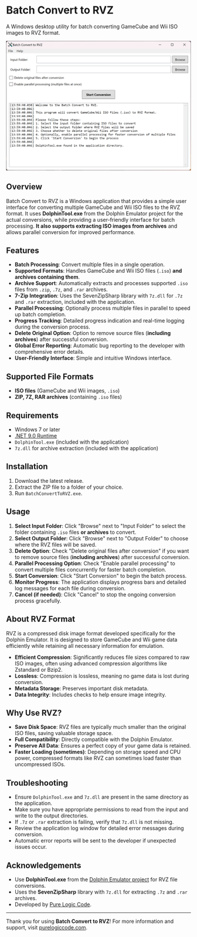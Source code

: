 # Batch Convert to RVZ

A Windows desktop utility for batch converting GameCube and Wii ISO images to RVZ format.

![Batch Convert to RVZ](screenshot.png)

## Overview

Batch Convert to RVZ is a Windows application that provides a simple user interface for converting multiple GameCube and Wii ISO files to the RVZ format.
It uses **DolphinTool.exe** from the Dolphin Emulator project for the actual conversions, while providing a user-friendly interface for batch processing.
**It also supports extracting ISO images from archives** and allows parallel conversion for improved performance.

## Features

- **Batch Processing**: Convert multiple files in a single operation.
- **Supported Formats**: Handles GameCube and Wii ISO files (`.iso`) **and archives containing them**.
- **Archive Support**: Automatically extracts and processes supported `.iso` files from `.zip`, `.7z`, and `.rar` archives.
- **7-Zip Integration**: Uses the SevenZipSharp library with `7z.dll` for `.7z` and `.rar` extraction, included with the application.
- **Parallel Processing**: Optionally process multiple files in parallel to speed up batch completion.
- **Progress Tracking**: Detailed progress indication and real-time logging during the conversion process.
- **Delete Original Option**: Option to remove source files (**including archives**) after successful conversion.
- **Global Error Reporting**: Automatic bug reporting to the developer with comprehensive error details.
- **User-Friendly Interface**: Simple and intuitive Windows interface.

## Supported File Formats

- **ISO files** (GameCube and Wii images, `.iso`)
- **ZIP, 7Z, RAR archives** (containing `.iso` files)

## Requirements

- Windows 7 or later
- [.NET 9.0 Runtime](https://dotnet.microsoft.com/download/dotnet/9.0)
- `DolphinTool.exe` (included with the application)
- `7z.dll` for archive extraction (included with the application)

## Installation

1. Download the latest release.
2. Extract the ZIP file to a folder of your choice.
3. Run `BatchConvertToRVZ.exe`.

## Usage

1. **Select Input Folder**: Click "Browse" next to "Input Folder" to select the folder containing `.iso` files **or archives** to convert.
2. **Select Output Folder**: Click "Browse" next to "Output Folder" to choose where the RVZ files will be saved.
3. **Delete Option**: Check "Delete original files after conversion" if you want to remove source files (**including archives**) after successful conversion.
4. **Parallel Processing Option**: Check "Enable parallel processing" to convert multiple files concurrently for faster batch completion.
5. **Start Conversion**: Click "Start Conversion" to begin the batch process.
6. **Monitor Progress**: The application displays progress bars and detailed log messages for each file during conversion.
7. **Cancel (if needed)**: Click "Cancel" to stop the ongoing conversion process gracefully.

## About RVZ Format

RVZ is a compressed disk image format developed specifically for the Dolphin Emulator. It is designed to store GameCube and Wii game data efficiently while retaining all necessary information for emulation.

- **Efficient Compression**: Significantly reduces file sizes compared to raw ISO images, often using advanced compression algorithms like Zstandard or Bzip2.
- **Lossless**: Compression is lossless, meaning no game data is lost during conversion.
- **Metadata Storage**: Preserves important disk metadata.
- **Data Integrity**: Includes checks to help ensure image integrity.

## Why Use RVZ?

- **Save Disk Space**: RVZ files are typically much smaller than the original ISO files, saving valuable storage space.
- **Full Compatibility**: Directly compatible with the Dolphin Emulator.
- **Preserve All Data**: Ensures a perfect copy of your game data is retained.
- **Faster Loading (sometimes)**: Depending on storage speed and CPU power, compressed formats like RVZ can sometimes load faster than uncompressed ISOs.

## Troubleshooting

- Ensure `DolphinTool.exe` and `7z.dll` are present in the same directory as the application.
- Make sure you have appropriate permissions to read from the input and write to the output directories.
- If `.7z` or `.rar` extraction is failing, verify that `7z.dll` is not missing.
- Review the application log window for detailed error messages during conversion.
- Automatic error reports will be sent to the developer if unexpected issues occur.

## Acknowledgements

- Use **DolphinTool.exe** from the [Dolphin Emulator project](https://dolphin-emu.org/) for RVZ file conversions.
- Uses the **SevenZipSharp** library with `7z.dll` for extracting `.7z` and `.rar` archives.
- Developed by [Pure Logic Code](https://www.purelogiccode.com).

---

Thank you for using **Batch Convert to RVZ**! For more information and support, visit [purelogiccode.com](https://www.purelogiccode.com).
